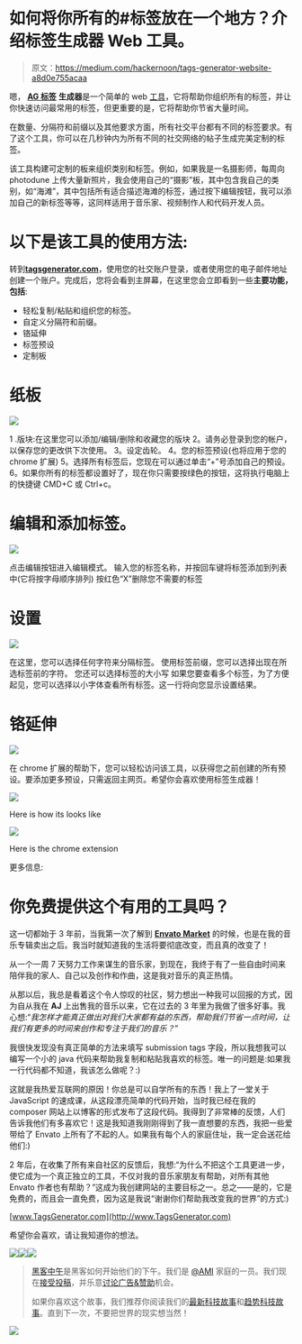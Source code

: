 # 如何将你所有的#标签放在一个地方？介绍标签生成器 Web 工具。

> 原文：<https://medium.com/hackernoon/tags-generator-website-a8d0e755acaa>

嗯， [**AG 标签**](https://hackernoon.com/tagged/ag-tags) **生成器**是一个简单的 web [工具](https://hackernoon.com/tagged/tool)，它将帮助你组织所有的标签，并让你快速访问最常用的标签，但更重要的是，它将帮助你节省大量时间。

在数量、分隔符和前缀以及其他要求方面，所有社交平台都有不同的标签要求。有了这个工具，你可以在几秒钟内为所有不同的社交网络的帖子生成完美定制的标签。

该工具构建可定制的板来组织类别和标签。例如，如果我是一名摄影师，每周向 photodune 上传大量新照片，我会使用自己的“摄影”板，其中包含我自己的类别，如“海滩”，其中包括所有适合描述海滩的标签，通过按下编辑按钮，我可以添加自己的新标签等等，这同样适用于音乐家、视频制作人和代码开发人员。

# 以下是该工具的使用方法:

转到[**tagsgenerator.com**](http://tagsgenerator.com/#/)，使用您的社交账户登录，或者使用您的电子邮件地址创建一个账户。完成后，您将会看到主屏幕，在这里您会立即看到一些**主要功能，包括**:

*   轻松复制/粘贴和组织您的标签。
*   自定义分隔符和前缀。
*   铬延伸
*   标签预设
*   定制板

# 纸板

![](img/b196656f0127e42f510c78746fce5fa8.png)

1 .版块:在这里您可以添加/编辑/删除和收藏您的版块
2。请务必登录到您的帐户，以保存您的更改供下次使用。
3。设定齿轮。
4。您的标签预设(也将应用于您的 chrome 扩展)
5。选择所有标签后，您现在可以通过单击“+”号添加自己的预设。
6。如果你所有的标签都设置好了，现在你只需要按绿色的按钮，这将执行电脑上的快捷键 CMD+C 或 Ctrl+c。

# 编辑和添加标签。

![](img/826c5b2c55170f538b1c720f2e8b2052.png)

点击编辑按钮进入编辑模式。
输入您的标签名称，并按回车键将标签添加到列表中(它将按字母顺序排列)
按红色“X”删除您不需要的标签

# 设置

![](img/8aee8d5bc3ccb3201045c27c62185640.png)

在这里，您可以选择任何字符来分隔标签。
使用标签前缀，您可以选择出现在所选标签前的字符。
您还可以选择标签的大小写
如果您要查看多个标签，为了方便起见，您可以选择以小字体查看所有标签。这一行将向您显示设置结果。

# 铬延伸

![](img/3f23e9a5d0f8abf89a4f50196e0da853.png)

在 chrome 扩展的帮助下，您可以轻松访问该工具，以获得您之前创建的所有预设。要添加更多预设，只需返回主网页。希望你会喜欢使用标签生成器！

![](img/ef2f5d7f52d15fdd1d2c6c435f7e25fe.png)

Here is how its looks like

![](img/194e6b3e009fed8b9c1494cec3446e64.png)

Here is the chrome extension

更多信息:

# 你免费提供这个有用的工具吗？

这一切都始于 3 年前，当我第一次了解到 [**Envato Market**](http://bit.ly/12bgCpn) 的时候，也是在我的音乐专辑卖出之后。我当时就知道我的生活将要彻底改变，而且真的改变了！

从一个一周 7 天努力工作来谋生的音乐家，到现在，我终于有了一些自由时间来陪伴我的家人、自己以及创作和作曲，这是我对音乐的真正热情。

从那以后，我总是看着这个令人惊叹的社区，努力想出一种我可以回报的方式，因为自从我在 **AJ** 上出售我的音乐以来，它在过去的 3 年里为我做了很多好事。我心想:“*我怎样才能真正做出对我们大家都有益的东西，帮助我们节省一点时间，让我们有更多的时间来创作和专注于我们的音乐？*”

我很快发现没有真正简单的方法来填写 submission tags 字段，所以我想我可以编写一个小的 java 代码来帮助我复制和粘贴我喜欢的标签。唯一的问题是:如果我一行代码都不知道，我该怎么做呢？:)

这就是我热爱互联网的原因！你总是可以自学所有的东西！我上了一堂关于 JavaScript 的速成课，从这段漂亮简单的代码开始，当时我已经在我的 composer 网站上以博客的形式发布了这段代码。我得到了非常棒的反馈，人们告诉我他们有多喜欢它！这是我知道我刚刚得到了我一直想要的东西，我把一些爱带给了 Envato 上所有了不起的人。如果我有每个人的家庭住址，我一定会送花给他们:)

2 年后，在收集了所有来自社区的反馈后，我想:“为什么不把这个工具更进一步，使它成为一个真正独立的工具，不仅对我的音乐家朋友有帮助，对所有其他 Envato 作者也有帮助？”这成为我创建网站的主要目标之一。总之——是的，它是免费的，而且会一直免费，因为这是我说“谢谢你们帮助我改变我的世界”的方式:)

[www.TagsGenerator.com](http://www.TagsGenerator.com)

希望你会喜欢，请让我知道你的想法。

[![](img/50ef4044ecd4e250b5d50f368b775d38.png)](http://bit.ly/HackernoonFB)[![](img/979d9a46439d5aebbdcdca574e21dc81.png)](https://goo.gl/k7XYbx)[![](img/2930ba6bd2c12218fdbbf7e02c8746ff.png)](https://goo.gl/4ofytp)

> [黑客中午](http://bit.ly/Hackernoon)是黑客如何开始他们的下午。我们是 [@AMI](http://bit.ly/atAMIatAMI) 家庭的一员。我们现在[接受投稿](http://bit.ly/hackernoonsubmission)，并乐意[讨论广告&赞助](mailto:partners@amipublications.com)机会。
> 
> 如果你喜欢这个故事，我们推荐你阅读我们的[最新科技故事](http://bit.ly/hackernoonlatestt)和[趋势科技故事](https://hackernoon.com/trending)。直到下一次，不要把世界的现实想当然！

[![](img/be0ca55ba73a573dce11effb2ee80d56.png)](https://goo.gl/Ahtev1)